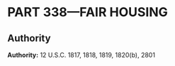 # PART 338—FAIR HOUSING 


## Authority

**Authority:** 12 U.S.C. 1817, 1818, 1819, 1820(b), 2801 

